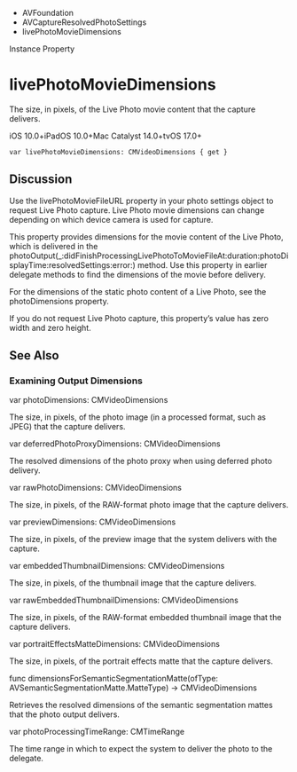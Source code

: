 

- AVFoundation
- AVCaptureResolvedPhotoSettings
-  livePhotoMovieDimensions 

Instance Property

# livePhotoMovieDimensions

The size, in pixels, of the Live Photo movie content that the capture delivers.

iOS 10.0+iPadOS 10.0+Mac Catalyst 14.0+tvOS 17.0+

``` source
var livePhotoMovieDimensions: CMVideoDimensions { get }
```

## Discussion

Use the livePhotoMovieFileURL property in your photo settings object to request Live Photo capture. Live Photo movie dimensions can change depending on which device camera is used for capture.

This property provides dimensions for the movie content of the Live Photo, which is delivered in the photoOutput(_:didFinishProcessingLivePhotoToMovieFileAt:duration:photoDisplayTime:resolvedSettings:error:) method. Use this property in earlier delegate methods to find the dimensions of the movie before delivery.

For the dimensions of the static photo content of a Live Photo, see the photoDimensions property.

If you do not request Live Photo capture, this property’s value has zero width and zero height.

## See Also

### Examining Output Dimensions

var photoDimensions: CMVideoDimensions

The size, in pixels, of the photo image (in a processed format, such as JPEG) that the capture delivers.

var deferredPhotoProxyDimensions: CMVideoDimensions

The resolved dimensions of the photo proxy when using deferred photo delivery.

var rawPhotoDimensions: CMVideoDimensions

The size, in pixels, of the RAW-format photo image that the capture delivers.

var previewDimensions: CMVideoDimensions

The size, in pixels, of the preview image that the system delivers with the capture.

var embeddedThumbnailDimensions: CMVideoDimensions

The size, in pixels, of the thumbnail image that the capture delivers.

var rawEmbeddedThumbnailDimensions: CMVideoDimensions

The size, in pixels, of the RAW-format embedded thumbnail image that the capture delivers.

var portraitEffectsMatteDimensions: CMVideoDimensions

The size, in pixels, of the portrait effects matte that the capture delivers.

func dimensionsForSemanticSegmentationMatte(ofType: AVSemanticSegmentationMatte.MatteType) -> CMVideoDimensions

Retrieves the resolved dimensions of the semantic segmentation mattes that the photo output delivers.

var photoProcessingTimeRange: CMTimeRange

The time range in which to expect the system to deliver the photo to the delegate.

